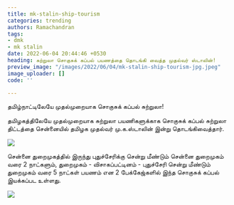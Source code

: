 ```yaml
---
title: mk-stalin-ship-tourism
categories: trending
authors: Ramachandran
tags:
- dmk
- mk stalin
date: 2022-06-04 20:44:46 +0530
heading: சுற்றுலா சொகுசுக் கப்பல் பயணத்தை தொடங்கி வைத்த முதல்வர் ஸ்டாலின்!
preview_image: "/images/2022/06/04/mk-stalin-ship-tourism-jpg.jpeg"
image_uploader: []
code: ''

---
```

தமிழ்நாட்டிலேயே முதல்முறையாக சொகுசுக் கப்பல் சுற்றுலா!

தமிழகத்திலேயே முதல்முறையாக சுற்றுலா பயணிகளுக்காக சொகுசுக் கப்பல் சுற்றுலா திட்டத்தை சென்னையில் தமிழக முதல்வர் மு.க.ஸ்டாலின் இன்று தொடங்கிவைத்தார்.

![](/images/2022/06/04/mk-stalin-2-jpg.jpeg)

சென்னை துறைமுகத்தில் இருந்து புதுச்சேரிக்கு சென்று மீண்டும் சென்னை துறைமுகம் வரை 2 நாட்களும், துறைமுகம் - விசாகப்பட்டினம் - புதுச்சேரி சென்று மீண்டும் துறைமுகம் வரை 5 நாட்கள் பயணம் என 2 பேக்கேஜ்களில் இந்த சொகுசுக் கப்பல் இயக்கப்பட உள்ளது.

![](/images/2022/06/04/mk-stalin-2-jpg.jpeg)
